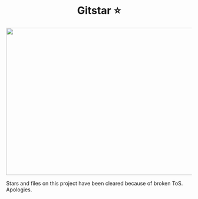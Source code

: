 <img src="https://github.githubassets.com/assets/GitHub-Logo-ee398b662d42.png" alt="" align="center" width="auto" height="auto"><h1 align="center">Gitstar ⭐</h1>

<img src="https://i.imgur.com/1Y2ZjN4.png" alt="" align="center" width="1000" height="400">

Stars and files on this project have been cleared because of broken ToS. Apologies.
